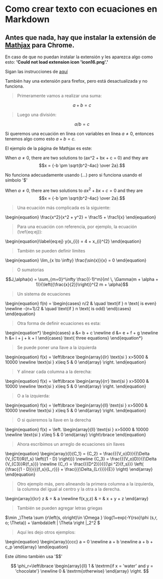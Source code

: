 # Como crear texto con ecuaciones en Markdown

## Antes que nada, hay que instalar la extensión de [Mathjax](https://chrome.google.com/webstore/detail/mathjax-plugin-for-github/ioemnmodlmafdkllaclgeombjnmnbima/related) para Chrome.

En caso de que no puedan instalar la extensión y les aparezca algo como esto:
**'Could not load extension icon 'icon16.png'.'**

Sigan las instrucciones de [aquí](https://github.com/orsharir/github-mathjax/issues/24#issuecomment-462956434)

También hay una extensión para firefox, pero está desactualizada y no funciona. 

>Primeramente vamos a realizar una suma:

$$a+b=c$$

>Luego una división:

$$a/b=c$$

Si queremos una ecuación en línea con variables en línea  $a \ne 0$, entonces tenemos algo como esto $a + b = c$.

El ejemplo de la página de Mathjax es este:

When $a \ne 0$, there are two solutions to \(ax^2 + bx + c = 0\) and they are
$$x = {-b \pm \sqrt{b^2-4ac} \over 2a}.$$

No funciona adecuadamente usando \(...\) pero si funciona usando el símbolo '$'

When $a \ne 0$, there are two solutions to $ax^2 + bx + c = 0$ and they are
$$x = {-b \pm \sqrt{b^2-4ac} \over 2a}.$$

>Una ecuación más complicada es la siguiente:

\begin{equation}
\frac{x^2}{x^2 + y^2} = \frac15 + \frac1{x}
\end{equation}

>Para una ecuación con referencia, por ejemplo, la ecuación (\ref{eq:ej}):

\begin{equation}\label{eq:ej}
y(x_{i}) = 4 + x_{i}^{2}
\end{equation}

>También se pueden definir límites

\begin{equation}
\lim_{x \to \infty} \frac{\sin(x)}{x} = 0
\end{equation}

>O sumatorias

$$J_\alpha(x) = \sum_{m=0}^\infty \frac{(-1)^m}{m! \, \Gamma(m + \alpha + 1)}{\left({\frac{x}{2}}\right)}^{2 m + \alpha}$$

>Un sistema de ecuaciones

\begin{equation}
f(n) =
  \begin{cases}
    n/2       & \quad \text{if } n \text{ is even} \newline
    -(n+1)/2  & \quad \text{if } n \text{ is odd}
  \end{cases}
\end{equation}

> Otra forma de definir ecuaciones es esta:

\begin{equation*}
\begin{cases}
  a &= b + c \newline
  d &= e + f + g \newline
  h &= i + j + k + l
\end{cases}
\text{ three equations}
\end{equation*}

> Se puede poner una llave a la izquierda

\begin{equation}
f(x) = \left\lbrace
\begin{array}{lr}
\text{si } x>5000 & 10000 \newline
\text{si } x\leq 5 & 0
\end{array}
\right.
\end{equation}

> Y alinear cada columna a la derecha:

\begin{equation}
f(x) = \left\lbrace
\begin{array}{rr}
\text{si } x>5000 & 10000 \newline
\text{si } x\leq 5 & 0
\end{array}
\right.
\end{equation}


> O a la izquierda:

\begin{equation}
f(x) = \left\lbrace
\begin{array}{ll}
\text{si } x>5000 & 10000 \newline
\text{si } x\leq 5 & 0
\end{array}
\right.
\end{equation}

> O si quieremos la llave en la derecha

\begin{equation}
f(x) = \left.
\begin{array}{ll}
\text{si } x>5000 & 10000 \newline
\text{si } x\leq 5 & 0
\end{array}
\right\rbrace 
\end{equation}


> Ahora escribimos un arreglo de ecuaciones sin llaves

\begin{equation}
\begin{array}{l}{C_1} = {C_2} = \frac{{{V_o}D}}{{\Delta {V_{C1}}R{f_s} \left({1 - D} \right)}} \newline {C_3} = \frac{{{V_o}D}}{{\Delta {V_{C3}}R{f_s}}} \newline {C_r} = \frac{{{D^2}}}{{{\pi ^2}{f_s}}} \left( {\frac{{1 - D}}{{{f_s}{L_r}}} + \frac{{{\Delta_{Lr}}}}{E}} \right) \end{array}
\end{equation}


> Otro ejemplo más, pero alineando la primera columna a la izquierda, la columna del igual al centro y la otra a la derecha.

\begin{array}{lcr} z & = & a \newline f(x,y,z) & = & x + y + z \end{array}


> También se pueden agregar letras griegas

$\min _\Theta \sum {r\left(s, o\right)\in \Omega } \log(1+exp(-Y{rso}\phi (s,r, o; \Theta)) + \lambda\left | \Theta \right |_2^2 $


>Aquí les dejo otros ejemplos:

\begin{equation}
\begin{array}{ccc}
  a = 0  \newline 
  a + b \newline 
  a + b + c_p
\end{array}
\end{equation}


Este último también usa '$$'

$$
\phi_r=\left\lbrace
\begin{array}{ll}
1 & \textrm{if x = 'water'  
and y = 'chocolate'}  \newline
0 & \textrm{otherwise}
\end{array}
\right.
$$
